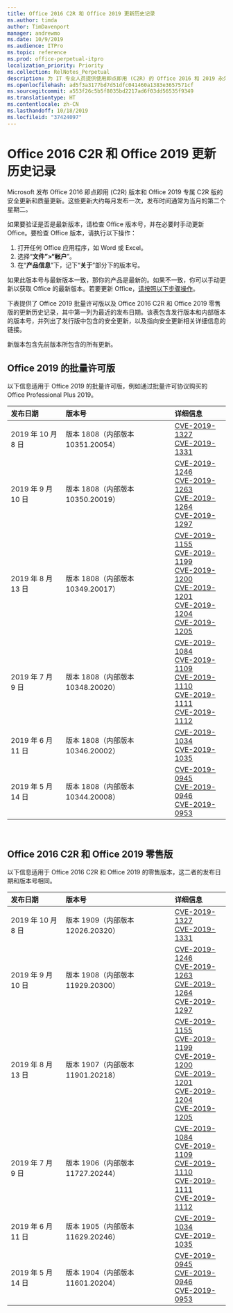 ```yaml
---
title: Office 2016 C2R 和 Office 2019 更新历史记录
ms.author: timda
author: TimDavenport
manager: andrewmo
ms.date: 10/9/2019
ms.audience: ITPro
ms.topic: reference
ms.prod: office-perpetual-itpro
localization_priority: Priority
ms.collection: RelNotes_Perpetual
description: 为 IT 专业人员提供使用即点即用 (C2R) 的 Office 2016 和 2019 永久版本的更新历史记录
ms.openlocfilehash: ad5f3a3177bd7d51dfc041460a1383e3657571cf
ms.sourcegitcommit: a553f26c5b5f8035bd2217ad6f03dd56535f9349
ms.translationtype: HT
ms.contentlocale: zh-CN
ms.lasthandoff: 10/18/2019
ms.locfileid: "37424097"
---
```

# <a name="update-history-for-office-2016-c2r-and-office-2019"></a>Office 2016 C2R 和 Office 2019 更新历史记录

Microsoft 发布 Office 2016 即点即用 (C2R) 版本和 Office 2019 专属 C2R 版的安全更新和质量更新。这些更新大约每月发布一次，发布时间通常为当月的第二个星期二。

如果要验证是否是最新版本，请检查 Office 版本号，并在必要时手动更新 Office。要检查 Office 版本，请执行以下操作：

  1.    打开任何 Office 应用程序，如 Word 或 Excel。
  2.    选择“**文件”>“帐户**”。
  3.    在“**产品信息**”下，记下“**关于**”部分下的版本号。

如果此版本号与最新版本一致，那你的产品是最新的。如果不一致，你可以手动更新以获取 Office 的最新版本。若要更新 Office，[请按照以下步骤操作](https://support.office.com/article/2ab296f3-7f03-43a2-8e50-46de917611c5)。


下表提供了 Office 2019 批量许可版以及 Office 2016 C2R 和 Office 2019 零售版的更新历史记录，其中第一列为最近的发布日期。该表包含发行版本和内部版本的版本号，并列出了发行版中包含的安全更新，以及指向安全更新相关详细信息的链接。

新版本包含先前版本所包含的所有更新。

## <a name="volume-licensed-versions-of-office-2019"></a>Office 2019 的批量许可版
以下信息适用于 Office 2019 的批量许可版，例如通过批量许可协议购买的 Office Professional Plus 2019。

|**发布日期**|**版本号**|**详细信息**|
|:-----|:-----|:-----|
|2019 年 10 月 8 日   |版本 1808（内部版本 10351.20054）  |[CVE-2019-1327](https://portal.msrc.microsoft.com/zh-CN/security-guidance/advisory/CVE-2019-1327) <br/> [CVE-2019-1331](https://portal.msrc.microsoft.com/zh-CN/security-guidance/advisory/CVE-2019-1331) <br/> |
|2019 年 9 月 10 日   |版本 1808（内部版本 10350.20019）  |[CVE-2019-1246](https://portal.msrc.microsoft.com/zh-CN/security-guidance/advisory/CVE-2019-1246) <br/> [CVE-2019-1263](https://portal.msrc.microsoft.com/zh-CN/security-guidance/advisory/CVE-2019-1263) <br/> [CVE-2019-1264](https://portal.msrc.microsoft.com/zh-CN/security-guidance/advisory/CVE-2019-1264) <br/> [CVE-2019-1297](https://portal.msrc.microsoft.com/zh-CN/security-guidance/advisory/CVE-2019-1297) <br/>  |
|2019 年 8 月 13 日   |版本 1808（内部版本 10349.20017）  |[CVE-2019-1155](https://portal.msrc.microsoft.com/zh-CN/security-guidance/advisory/CVE-2019-1155) <br/> [CVE-2019-1199](https://portal.msrc.microsoft.com/zh-CN/security-guidance/advisory/CVE-2019-1199) <br/> [CVE-2019-1200](https://portal.msrc.microsoft.com/zh-CN/security-guidance/advisory/CVE-2019-1200) <br/> [CVE-2019-1201](https://portal.msrc.microsoft.com/zh-CN/security-guidance/advisory/CVE-2019-1201) <br/> [CVE-2019-1204](https://portal.msrc.microsoft.com/zh-CN/security-guidance/advisory/CVE-2019-1204) <br/> [CVE-2019-1205](https://portal.msrc.microsoft.com/zh-CN/security-guidance/advisory/CVE-2019-1205) <br/>  |
|2019 年 7 月 9 日   |版本 1808（内部版本 10348.20020）  |[CVE-2019-1084](https://portal.msrc.microsoft.com/zh-CN/security-guidance/advisory/CVE-2019-1084) <br/> [CVE-2019-1109](https://portal.msrc.microsoft.com/zh-CN/security-guidance/advisory/CVE-2019-1109) <br/> [CVE-2019-1110](https://portal.msrc.microsoft.com/zh-CN/security-guidance/advisory/CVE-2019-1110) <br/> [CVE-2019-1111](https://portal.msrc.microsoft.com/zh-CN/security-guidance/advisory/CVE-2019-1111) <br/> [CVE-2019-1112](https://portal.msrc.microsoft.com/zh-CN/security-guidance/advisory/CVE-2019-1112) <br/>|
|2019 年 6 月 11 日   |版本 1808（内部版本 10346.20002）  |[CVE-2019-1034](https://portal.msrc.microsoft.com/zh-CN/security-guidance/advisory/CVE-2019-1034) <br/> [CVE-2019-1035](https://portal.msrc.microsoft.com/zh-CN/security-guidance/advisory/CVE-2019-1035) <br/> |
|2019 年 5 月 14 日   |版本 1808（内部版本 10344.20008）  |[CVE-2019-0945](https://portal.msrc.microsoft.com/zh-CN/security-guidance/advisory/CVE-2019-0945) <br/> [CVE-2019-0946](https://portal.msrc.microsoft.com/zh-CN/security-guidance/advisory/CVE-2019-0946) <br/> [CVE-2019-0953](https://portal.msrc.microsoft.com/zh-CN/security-guidance/advisory/CVE-2019-0953) <br/>|




<br/>

## <a name="retail-versions-of-office-2016-c2r-and-office-2019"></a>Office 2016 C2R 和 Office 2019 零售版
以下信息适用于 Office 2016 C2R 和 Office 2019 的零售版本，这二者的发布日期和版本号相同。

|**发布日期**|**版本号**|**详细信息**|
|:-----|:-----|:-----|
|2019 年 10 月 8 日   |版本 1909（内部版本 12026.20320）  |[CVE-2019-1327](https://portal.msrc.microsoft.com/zh-CN/security-guidance/advisory/CVE-2019-1327) <br/> [CVE-2019-1331](https://portal.msrc.microsoft.com/zh-CN/security-guidance/advisory/CVE-2019-1331) <br/> |
|2019 年 9 月 10 日   |版本 1908（内部版本 11929.20300）  |[CVE-2019-1246](https://portal.msrc.microsoft.com/zh-CN/security-guidance/advisory/CVE-2019-1246) <br/> [CVE-2019-1263](https://portal.msrc.microsoft.com/zh-CN/security-guidance/advisory/CVE-2019-1263) <br/> [CVE-2019-1264](https://portal.msrc.microsoft.com/zh-CN/security-guidance/advisory/CVE-2019-1264) <br/> [CVE-2019-1297](https://portal.msrc.microsoft.com/zh-CN/security-guidance/advisory/CVE-2019-1297) <br/>  |
|2019 年 8 月 13 日   |版本 1907（内部版本 11901.20218）  |[CVE-2019-1155](https://portal.msrc.microsoft.com/zh-CN/security-guidance/advisory/CVE-2019-1155) <br/> [CVE-2019-1199](https://portal.msrc.microsoft.com/zh-CN/security-guidance/advisory/CVE-2019-1199) <br/> [CVE-2019-1200](https://portal.msrc.microsoft.com/zh-CN/security-guidance/advisory/CVE-2019-1200) <br/> [CVE-2019-1201](https://portal.msrc.microsoft.com/zh-CN/security-guidance/advisory/CVE-2019-1201) <br/> [CVE-2019-1204](https://portal.msrc.microsoft.com/zh-CN/security-guidance/advisory/CVE-2019-1204) <br/> [CVE-2019-1205](https://portal.msrc.microsoft.com/zh-CN/security-guidance/advisory/CVE-2019-1205) <br/>  |
|2019 年 7 月 9 日   |版本 1906（内部版本 11727.20244）  |[CVE-2019-1084](https://portal.msrc.microsoft.com/zh-CN/security-guidance/advisory/CVE-2019-1084) <br/> [CVE-2019-1109](https://portal.msrc.microsoft.com/zh-CN/security-guidance/advisory/CVE-2019-1109) <br/> [CVE-2019-1110](https://portal.msrc.microsoft.com/zh-CN/security-guidance/advisory/CVE-2019-1110) <br/> [CVE-2019-1111](https://portal.msrc.microsoft.com/zh-CN/security-guidance/advisory/CVE-2019-1111) <br/> [CVE-2019-1112](https://portal.msrc.microsoft.com/zh-CN/security-guidance/advisory/CVE-2019-1112) <br/>|
|2019 年 6 月 11 日   |版本 1905（内部版本 11629.20246）  |[CVE-2019-1034](https://portal.msrc.microsoft.com/zh-CN/security-guidance/advisory/CVE-2019-1034) <br/> [CVE-2019-1035](https://portal.msrc.microsoft.com/zh-CN/security-guidance/advisory/CVE-2019-1035) <br/> |
|2019 年 5 月 14 日   |版本 1904（内部版本 11601.20204）  |[CVE-2019-0945](https://portal.msrc.microsoft.com/zh-CN/security-guidance/advisory/CVE-2019-0945) <br/> [CVE-2019-0946](https://portal.msrc.microsoft.com/zh-CN/security-guidance/advisory/CVE-2019-0946) <br/> [CVE-2019-0953](https://portal.msrc.microsoft.com/zh-CN/security-guidance/advisory/CVE-2019-0953) <br/>|





